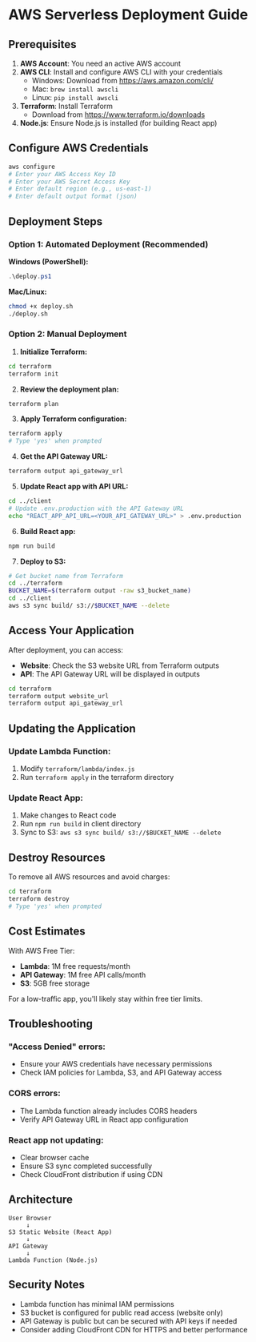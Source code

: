 # AWS Serverless Deployment Guide

## Prerequisites

1. **AWS Account**: You need an active AWS account
2. **AWS CLI**: Install and configure AWS CLI with your credentials
   - Windows: Download from https://aws.amazon.com/cli/
   - Mac: `brew install awscli`
   - Linux: `pip install awscli`
3. **Terraform**: Install Terraform
   - Download from https://www.terraform.io/downloads
4. **Node.js**: Ensure Node.js is installed (for building React app)

## Configure AWS Credentials

```bash
aws configure
# Enter your AWS Access Key ID
# Enter your AWS Secret Access Key
# Enter default region (e.g., us-east-1)
# Enter default output format (json)
```

## Deployment Steps

### Option 1: Automated Deployment (Recommended)

**Windows (PowerShell):**
```powershell
.\deploy.ps1
```

**Mac/Linux:**
```bash
chmod +x deploy.sh
./deploy.sh
```

### Option 2: Manual Deployment

1. **Initialize Terraform:**
```bash
cd terraform
terraform init
```

2. **Review the deployment plan:**
```bash
terraform plan
```

3. **Apply Terraform configuration:**
```bash
terraform apply
# Type 'yes' when prompted
```

4. **Get the API Gateway URL:**
```bash
terraform output api_gateway_url
```

5. **Update React app with API URL:**
```bash
cd ../client
# Update .env.production with the API Gateway URL
echo "REACT_APP_API_URL=<YOUR_API_GATEWAY_URL>" > .env.production
```

6. **Build React app:**
```bash
npm run build
```

7. **Deploy to S3:**
```bash
# Get bucket name from Terraform
cd ../terraform
BUCKET_NAME=$(terraform output -raw s3_bucket_name)
cd ../client
aws s3 sync build/ s3://$BUCKET_NAME --delete
```

## Access Your Application

After deployment, you can access:
- **Website**: Check the S3 website URL from Terraform outputs
- **API**: The API Gateway URL will be displayed in outputs

```bash
cd terraform
terraform output website_url
terraform output api_gateway_url
```

## Updating the Application

### Update Lambda Function:
1. Modify `terraform/lambda/index.js`
2. Run `terraform apply` in the terraform directory

### Update React App:
1. Make changes to React code
2. Run `npm run build` in client directory
3. Sync to S3: `aws s3 sync build/ s3://$BUCKET_NAME --delete`

## Destroy Resources

To remove all AWS resources and avoid charges:

```bash
cd terraform
terraform destroy
# Type 'yes' when prompted
```

## Cost Estimates

With AWS Free Tier:
- **Lambda**: 1M free requests/month
- **API Gateway**: 1M free API calls/month
- **S3**: 5GB free storage

For a low-traffic app, you'll likely stay within free tier limits.

## Troubleshooting

### "Access Denied" errors:
- Ensure your AWS credentials have necessary permissions
- Check IAM policies for Lambda, S3, and API Gateway access

### CORS errors:
- The Lambda function already includes CORS headers
- Verify API Gateway URL in React app configuration

### React app not updating:
- Clear browser cache
- Ensure S3 sync completed successfully
- Check CloudFront distribution if using CDN

## Architecture

```
User Browser
     ↓
S3 Static Website (React App)
     ↓
API Gateway
     ↓
Lambda Function (Node.js)
```

## Security Notes

- Lambda function has minimal IAM permissions
- S3 bucket is configured for public read access (website only)
- API Gateway is public but can be secured with API keys if needed
- Consider adding CloudFront CDN for HTTPS and better performance